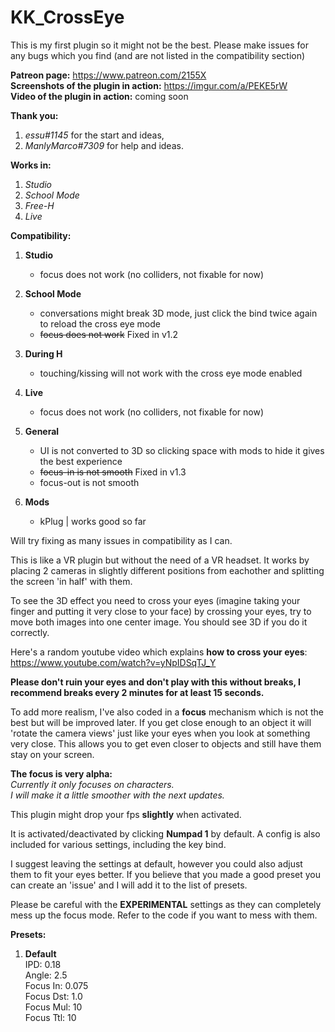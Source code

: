 # KK_CrossEye

This is my first plugin so it might not be the best. Please make issues for any bugs which you find (and are not listed in the compatibility section)

**Patreon page:** https://www.patreon.com/2155X  
**Screenshots of the plugin in action:** https://imgur.com/a/PEKE5rW  
**Video of the plugin in action:** coming soon  

**Thank you:**
1. *essu#1145* for the start and ideas,  
2. *ManlyMarco#7309* for help and ideas.  

**Works in:**
1. *Studio*  
2. *School Mode*  
3. *Free-H*  
4. *Live*  

**Compatibility:**
1. **Studio**  
   * focus does not work (no colliders, not fixable for now)  

2. **School Mode**  
   * conversations might break 3D mode, just click the bind twice again to reload the cross eye mode  
   * ~~focus does not work~~ Fixed in v1.2  

3. **During H**  
   * touching/kissing will not work with the cross eye mode enabled  

4. **Live**  
   * focus does not work (no colliders, not fixable for now)  

5. **General**  
   * UI is not converted to 3D so clicking space with mods to hide it gives the best experience
   * ~~focus-in is not smooth~~ Fixed in v1.3  
   * focus-out is not smooth

6. **Mods**
   * kPlug | works good so far  


Will try fixing as many issues in compatibility as I can.

This is like a VR plugin but without the need of a VR headset. It works by placing 2 cameras in slightly different positions from eachother and splitting the screen 'in half' with them.

To see the 3D effect you need to cross your eyes (imagine taking your finger and putting it very close to your face) by crossing your eyes, try to move both images into one center image. You should see 3D if you do it correctly.

Here's a random youtube video which explains **how to cross your eyes**: https://www.youtube.com/watch?v=yNpIDSqTJ_Y

**Please don't ruin your eyes and don't play with this without breaks, I recommend breaks every 2 minutes for at least 15 seconds.**

To add more realism, I've also coded in a **focus** mechanism which is not the best but will be improved later. If you get close enough to an object it will 'rotate the camera views' just like your eyes when you look at something very close. This allows you to get even closer to objects and still have them stay on your screen.

**The focus is very alpha:**  
   *Currently it only focuses on characters.*  
   *I will make it a little smoother with the next updates.*  

This plugin might drop your fps **slightly** when activated. 

It is activated/deactivated by clicking **Numpad 1** by default. 
A config is also included for various settings, including the key bind.

I suggest leaving the settings at default, however you could also adjust them to fit your eyes better. If you believe that you made a good preset you can create an 'issue' and I will add it to the list of presets.

Please be careful with the **EXPERIMENTAL** settings as they can completely mess up the focus mode. Refer to the code if you want to mess with them.

**Presets:**  
1. **Default**  
   IPD: 0.18  
   Angle: 2.5  
   Focus In: 0.075  
   Focus Dst: 1.0  
   Focus Mul: 10  
   Focus Ttl: 10  
